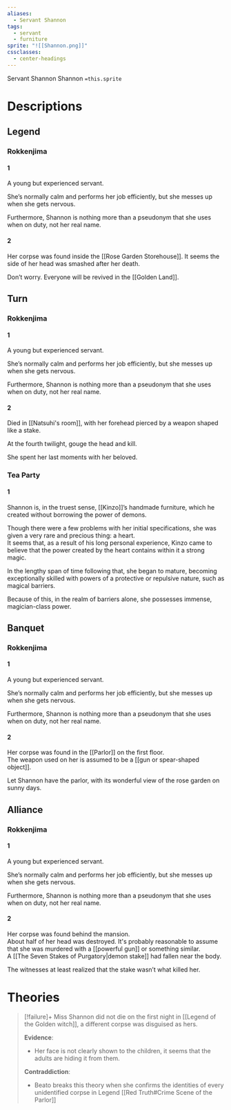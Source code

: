 ```yaml
---
aliases:
  - Servant Shannon
tags:
  - servant
  - furniture
sprite: "![[Shannon.png]]"
cssclasses:
  - center-headings
---
```

Servant Shannon
Shannon
`=this.sprite`

# Descriptions

## Legend
### Rokkenjima
#### 1
A young but experienced servant.

She’s normally calm and performs her job efficiently, but she messes up when she gets nervous.

Furthermore, Shannon is nothing more than a pseudonym that she uses when on duty, not her real name.
#### 2
Her corpse was found inside the [[Rose Garden Storehouse]]. It seems the side of her head was smashed after her death.

Don’t worry. Everyone will be revived in the [[Golden Land]].
## Turn
### Rokkenjima
#### 1
A young but experienced servant.

She’s normally calm and performs her job efficiently, but she messes up when she gets nervous.

Furthermore, Shannon is nothing more than a pseudonym that she uses when on duty, not her real name.
#### 2
Died in [[Natsuhi's room]], with her forehead pierced by a weapon shaped like a stake.  

At the fourth twilight, gouge the head and kill.  

She spent her last moments with her beloved.
### Tea Party
#### 1
Shannon is, in the truest sense, [[Kinzo]]’s handmade furniture, which he created without borrowing the power of demons.  

Though there were a few problems with her initial specifications, she was given a very rare and precious thing: a heart.  
It seems that, as a result of his long personal experience, Kinzo came to believe that the power created by the heart contains within it a strong magic.  

In the lengthy span of time following that, she began to mature, becoming exceptionally skilled with powers of a protective or repulsive nature, such as magical barriers.  

Because of this, in the realm of barriers alone, she possesses immense, magician-class power.
## Banquet
### Rokkenjima
#### 1
A young but experienced servant.

She’s normally calm and performs her job efficiently, but she messes up when she gets nervous.

Furthermore, Shannon is nothing more than a pseudonym that she uses when on duty, not her real name.
#### 2
Her corpse was found in the [[Parlor]] on the first floor.  
The weapon used on her is assumed to be a [[gun or spear-shaped object]].  

Let Shannon have the parlor, with its wonderful view of the rose garden on sunny days.
## Alliance
### Rokkenjima
#### 1
A young but experienced servant.

She’s normally calm and performs her job efficiently, but she messes up when she gets nervous.

Furthermore, Shannon is nothing more than a pseudonym that she uses when on duty, not her real name.
#### 2
Her corpse was found behind the mansion.  
About half of her head was destroyed. It's probably reasonable to assume that she was murdered with a [[powerful gun]] or something similar.  
A [[The Seven Stakes of Purgatory|demon stake]] had fallen near the body.  

The witnesses at least realized that the stake wasn’t what killed her. 
# Theories

> [!failure]+ Miss
> Shannon did not die on the first night in [[Legend of the Golden witch]], a different corpse was disguised as hers.
>
> **Evidence**:
> - Her face is not clearly shown to the children, it seems that the adults are hiding it from them.
> 
> **Contraddiction**:
> - Beato breaks this theory when she confirms the identities of every unidentified corpse in Legend [[Red Truth#Crime Scene of the Parlor]]
